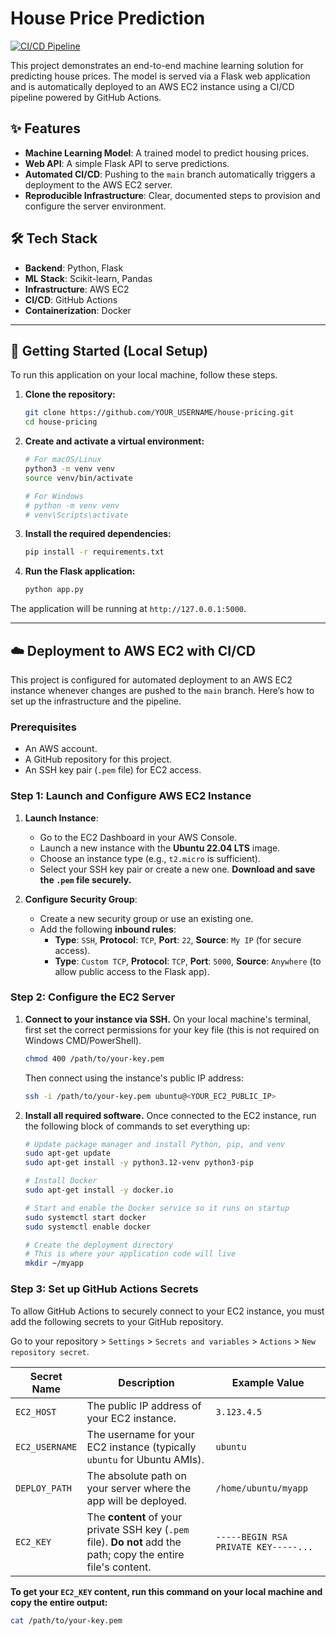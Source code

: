 # House Price Prediction

[![CI/CD Pipeline](https://github.com/YOUR_USERNAME/YOUR_REPOSITORY/actions/workflows/deploy.yml/badge.svg)](https://github.com/YOUR_USERNAME/YOUR_REPOSITORY/actions/workflows/deploy.yml)

This project demonstrates an end-to-end machine learning solution for predicting house prices. The model is served via a Flask web application and is automatically deployed to an AWS EC2 instance using a CI/CD pipeline powered by GitHub Actions.

## ✨ Features

*   **Machine Learning Model**: A trained model to predict housing prices.
*   **Web API**: A simple Flask API to serve predictions.
*   **Automated CI/CD**: Pushing to the `main` branch automatically triggers a deployment to the AWS EC2 server.
*   **Reproducible Infrastructure**: Clear, documented steps to provision and configure the server environment.

## 🛠️ Tech Stack

*   **Backend**: Python, Flask
*   **ML Stack**: Scikit-learn, Pandas
*   **Infrastructure**: AWS EC2
*   **CI/CD**: GitHub Actions
*   **Containerization**: Docker

---

## 🚀 Getting Started (Local Setup)

To run this application on your local machine, follow these steps.

1.  **Clone the repository:**
    ```bash
    git clone https://github.com/YOUR_USERNAME/house-pricing.git
    cd house-pricing
    ```

2.  **Create and activate a virtual environment:**
    ```bash
    # For macOS/Linux
    python3 -m venv venv
    source venv/bin/activate

    # For Windows
    # python -m venv venv
    # venv\Scripts\activate
    ```

3.  **Install the required dependencies:**
    ```bash
    pip install -r requirements.txt
    ```

4.  **Run the Flask application:**
    ```bash
    python app.py
    ```

The application will be running at `http://127.0.0.1:5000`.

---

## ☁️ Deployment to AWS EC2 with CI/CD

This project is configured for automated deployment to an AWS EC2 instance whenever changes are pushed to the `main` branch. Here’s how to set up the infrastructure and the pipeline.

### Prerequisites

*   An AWS account.
*   A GitHub repository for this project.
*   An SSH key pair (`.pem` file) for EC2 access.

### Step 1: Launch and Configure AWS EC2 Instance

1.  **Launch Instance**:
    *   Go to the EC2 Dashboard in your AWS Console.
    *   Launch a new instance with the **Ubuntu 22.04 LTS** image.
    *   Choose an instance type (e.g., `t2.micro` is sufficient).
    *   Select your SSH key pair or create a new one. **Download and save the `.pem` file securely.**

2.  **Configure Security Group**:
    *   Create a new security group or use an existing one.
    *   Add the following **inbound rules**:
        *   **Type**: `SSH`, **Protocol**: `TCP`, **Port**: `22`, **Source**: `My IP` (for secure access).
        *   **Type**: `Custom TCP`, **Protocol**: `TCP`, **Port**: `5000`, **Source**: `Anywhere` (to allow public access to the Flask app).

### Step 2: Configure the EC2 Server

1.  **Connect to your instance via SSH.** On your local machine's terminal, first set the correct permissions for your key file (this is not required on Windows CMD/PowerShell).
    ```bash
    chmod 400 /path/to/your-key.pem
    ```
    Then connect using the instance's public IP address:
    ```bash
    ssh -i /path/to/your-key.pem ubuntu@<YOUR_EC2_PUBLIC_IP>
    ```

2.  **Install all required software.** Once connected to the EC2 instance, run the following block of commands to set everything up:
    ```bash
    # Update package manager and install Python, pip, and venv
    sudo apt-get update
    sudo apt-get install -y python3.12-venv python3-pip

    # Install Docker
    sudo apt-get install -y docker.io

    # Start and enable the Docker service so it runs on startup
    sudo systemctl start docker
    sudo systemctl enable docker

    # Create the deployment directory
    # This is where your application code will live
    mkdir ~/myapp
    ```

### Step 3: Set up GitHub Actions Secrets

To allow GitHub Actions to securely connect to your EC2 instance, you must add the following secrets to your GitHub repository.

Go to your repository > `Settings` > `Secrets and variables` > `Actions` > `New repository secret`.

| Secret Name    | Description                                                                                                   | Example Value                                |
| -------------- | ------------------------------------------------------------------------------------------------------------- | -------------------------------------------- |
| `EC2_HOST`     | The public IP address of your EC2 instance.                                                                   | `3.123.4.5`                                  |
| `EC2_USERNAME` | The username for your EC2 instance (typically `ubuntu` for Ubuntu AMIs).                                      | `ubuntu`                                     |
| `DEPLOY_PATH`  | The absolute path on your server where the app will be deployed.                                              | `/home/ubuntu/myapp`                         |
| `EC2_KEY`      | The **content** of your private SSH key (`.pem` file). **Do not** add the path; copy the entire file's content. | `-----BEGIN RSA PRIVATE KEY-----...`         |

**To get your `EC2_KEY` content, run this command on your local machine and copy the entire output:**
```bash
cat /path/to/your-key.pem

